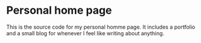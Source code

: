 # Personal home page
This is the source code for my personal homme page. It includes a portfolio and a small blog for whenever I feel like writing about anything.
